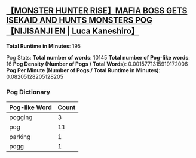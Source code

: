 ## [【MONSTER HUNTER RISE】MAFIA BOSS GETS ISEKAID AND HUNTS MONSTERS POG【NIJISANJI EN | Luca Kaneshiro】](https://www.youtube.com/watch?v=KMS9NVI1NQI)
**Total Runtime in Minutes**: 195

Pog Stats:
   **Total number of words**: 10145
   **Total number of Pog-like words**: 16
   **Pog Density (Number of Pogs / Total Words)**: 0.0015771315919172006
   **Pog Per Minute (Number of Pogs / Total Runtime in Minutes)**: 0.08205128205128205

### Pog Dictionary
Pog-like Word | Count
--- | ---
pogging | 3
pog | 11
parking | 1
pogg | 1

